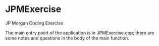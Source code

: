 # JPMExercise
JP Morgan Coding Exercise

The main entry point of the application is in JPMExercise.cpp; there are some notes and questions in the body of the main function.